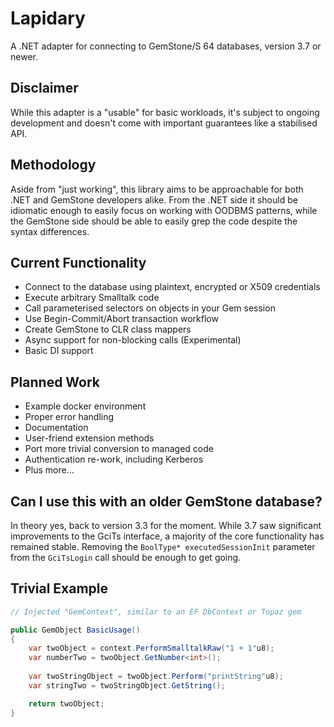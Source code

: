 # Lapidary

A .NET adapter for connecting to GemStone/S 64 databases, version 3.7 or newer.

## Disclaimer

While this adapter is a "usable" for basic workloads, it's subject to ongoing development and doesn't come with important guarantees like a stabilised API.

## Methodology

Aside from "just working", this library aims to be approachable for both .NET and GemStone developers alike. From the .NET side it should be idiomatic enough to easily focus on working with OODBMS patterns, while the GemStone side should be able to easily grep the code despite the syntax differences.

## Current Functionality

- Connect to the database using plaintext, encrypted or X509 credentials
- Execute arbitrary Smalltalk code
- Call parameterised selectors on objects in your Gem session
- Use Begin-Commit/Abort transaction workflow
- Create GemStone to CLR class mappers
- Async support for non-blocking calls (Experimental)
- Basic DI support

## Planned Work

- Example docker environment
- Proper error handling
- Documentation
- User-friend extension methods
- Port more trivial conversion to managed code
- Authentication re-work, including Kerberos
- Plus more...


## Can I use this with an older GemStone database?

In theory yes, back to version 3.3 for the moment. While 3.7 saw significant improvements to the GciTs interface, a majority of the core functionality has remained stable. Removing the `BoolType* executedSessionInit` parameter from the `GciTsLogin` call should be enough to get going.

## Trivial Example

```csharp
// Injected "GemContext", similar to an EF DbContext or Topaz gem

public GemObject BasicUsage()
{
	var twoObject = context.PerformSmalltalkRaw("1 + 1"u8);
	var numberTwo = twoObject.GetNumber<int>();
	
	var twoStringObject = twoObject.Perform("printString"u8);
	var stringTwo = twoStringObject.GetString();

	return twoObject;
}
```
